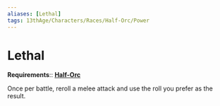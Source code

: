```yaml
---
aliases: [Lethal]
tags: 13thAge/Characters/Races/Half-Orc/Power
---
```


# Lethal

**Requirements**:: **[Half-Orc](../Half-Orc.md)**

Once per battle, reroll a melee attack and use the roll you prefer as the result.
